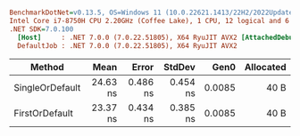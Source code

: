 ``` ini

BenchmarkDotNet=v0.13.5, OS=Windows 11 (10.0.22621.1413/22H2/2022Update/SunValley2)
Intel Core i7-8750H CPU 2.20GHz (Coffee Lake), 1 CPU, 12 logical and 6 physical cores
.NET SDK=7.0.100
  [Host]     : .NET 7.0.0 (7.0.22.51805), X64 RyuJIT AVX2 [AttachedDebugger]
  DefaultJob : .NET 7.0.0 (7.0.22.51805), X64 RyuJIT AVX2


```
|          Method |     Mean |    Error |   StdDev |   Gen0 | Allocated |
|---------------- |---------:|---------:|---------:|-------:|----------:|
| SingleOrDefault | 24.63 ns | 0.486 ns | 0.454 ns | 0.0085 |      40 B |
|  FirstOrDefault | 23.37 ns | 0.434 ns | 0.385 ns | 0.0085 |      40 B |

